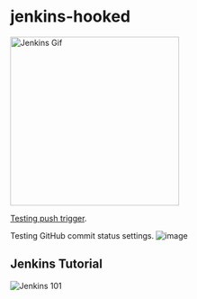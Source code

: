 # jenkins-hooked
<img src="https://cdn.dribbble.com/users/1096850/screenshots/3488730/jenkins.gif" alt="Jenkins Gif" width="300"/>

[Testing push trigger](https://github.com/cherylfong/jenkins-hooked/settings/hooks).

Testing GitHub commit status settings.
![image](https://user-images.githubusercontent.com/42821602/57597652-1fc80800-7505-11e9-85f7-d0cef173dc70.png)

## Jenkins Tutorial

![Jenkins 101](https://user-images.githubusercontent.com/42821602/60149419-7aea4d00-9789-11e9-9714-fee9e3470120.png)
